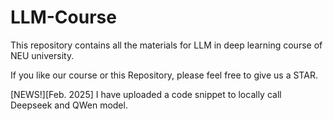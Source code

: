 # LLM-Course
This repository contains all the materials for LLM in deep learning course of NEU university.

If you like our course or this Repository, please feel free to give us a STAR. 

[NEWS!][Feb. 2025] I have uploaded a code snippet to locally call Deepseek and QWen model. 

